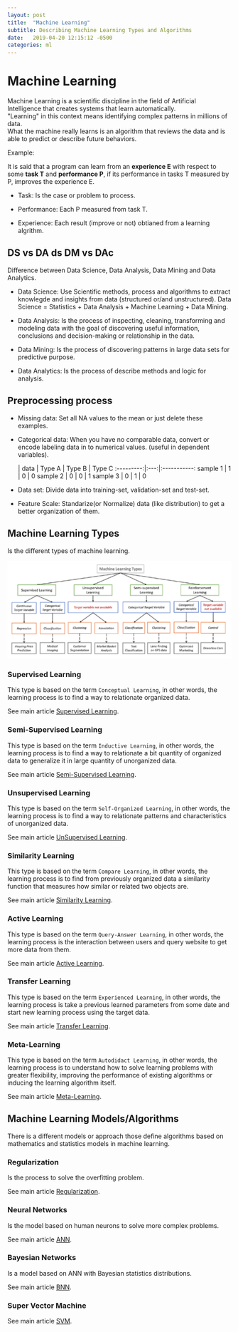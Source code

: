 ```yaml
---
layout: post
title:  "Machine Learning"
subtitle: Describing Machine Learning Types and Algorithms
date:   2019-04-20 12:15:12 -0500
categories: ml
---
```


# Machine Learning

Machine Learning is a scientific discipline in the field of Artificial Intelligence that creates systems that learn automatically.  
"Learning" in this context means identifying complex patterns in millions of data.  
What the machine really learns is an algorithm that reviews the data and is able to predict or describe future behaviors.

Example:

It is said that a program can learn from an **experience E** with respect to some **task T** and **performance P**, if its performance in tasks T measured by P, improves the experience E.

* Task: Is the case or problem to process.

* Performance: Each P measured from task T.

* Experience: Each result (improve or not) obtianed from a learning algrithm.

## DS vs DA ds DM vs DAc

Difference between Data Science, Data Analysis, Data Mining and Data Analytics.

* Data Science: Use Scientific methods, process and algorithms to extract knowlegde and insights from data (structured or/and unstructured). Data Science = Statistics + Data Analysis + Machine Learning + Data Mining.

* Data Analysis: Is the process of inspecting, cleaning, transforming and modeling data with the goal of discovering useful information, conclusions and decision-making or relationship in the data.

* Data Mining: Is the process of discovering patterns in large data sets for predictive purpose.

* Data Analytics: Is the process of describe methods and logic for analysis.

## Preprocessing process

* Missing data: Set all NA values to the mean or just delete these examples.

* Categorical data: When you have no comparable data, convert or encode labeling data in to numerical values. (useful in dependent variables).

  | data | Type A | Type B | Type C
  :---------:|:---:|:-----------:
   sample 1  | 1 | 0 | 0
   sample 2  | 0 | 0 | 1
   sample 3  | 0 | 1 | 0


* Data set: Divide data into training-set, validation-set and test-set.

* Feature Scale: Standarize(or Normalize) data (like distribution) to get a better organization of them.

## Machine Learning Types

Is the different types of machine learning.

![](/assets/ml/types.png)

### Supervised Learning

This type is based on the term `Conceptual Learning`, in other words, the learning process is to find a way to relationate organized data.

See main article [Supervised Learning](/ml/supervised_learning).

### Semi-Supervised Learning

This type is based on the term `Inductive Learning`, in other words, the learning process is to find a way to relationate a bit quantity of organized data to generalize it in large quantity of unorganized data.

See main article [Semi-Supervised Learning](/ml/semi_supervised_learning).

### Unsupervised Learning

This type is based on the term `Self-Organized Learning`, in other words, the learning process is to find a way to relationate patterns and characteristics of unorganized data.

See main article [UnSupervised Learning](/ml/unsupervised_learning).

### Similarity Learning

This type is based on the term `Compare Learning`, in other words, the learning process is to find from previously organized data a similarity function that measures how similar or related two objects are.

See main article [Similarity Learning](/ml/similarity_learning).

### Active Learning

This type is based on the term `Query-Answer Learning`, in other words, the learning process is the interaction between users and query website to get more data from them.

See main article [Active Learning](/ml/active_learning).

### Transfer Learning

This type is based on the term `Experienced Learning`, in other words, the learning process is take a previous learned parameters from some date and start new learning process using the target data.

See main article [Transfer Learning](/ml/transfer_learning).

### Meta-Learning

This type is based on the term `Autodidact Learning`, in other words, the learning process is to understand how to solve learning problems with greater flexibility, improving the performance of existing algorithms or inducing the learning algorithm itself.

See main article [Meta-Learning](/ml/meta_learning).

## Machine Learning Models/Algorithms

There is a different models or approach those define algorithms based on mathematics and statistics models in machine learning.

### Regularization

Is the process to solve the overfitting problem.

See main article [Regularization](/ml/regularization).

### Neural Networks

Is the model based on human neurons to solve more complex problems.

See main article [ANN](/ml/neural_networks).

### Bayesian Networks

Is a model based on ANN with Bayesian statistics distributions.

See main article [BNN](/ml/bayesian_networks).

### Super Vector Machine

See main article [SVM](/ml/svm).


